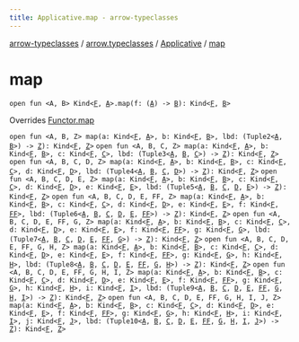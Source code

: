 ```yaml
---
title: Applicative.map - arrow-typeclasses
---
```


[arrow-typeclasses](../../index.html) / [arrow.typeclasses](../index.html) / [Applicative](index.html) / [map](./map.html)

# map

`open fun <A, B> Kind<`[`F`](index.html#F)`, `[`A`](map.html#A)`>.map(f: (`[`A`](map.html#A)`) -> `[`B`](map.html#B)`): Kind<`[`F`](index.html#F)`, `[`B`](map.html#B)`>`

Overrides [Functor.map](../-functor/map.html)


`open fun <A, B, Z> map(a: Kind<`[`F`](index.html#F)`, `[`A`](map.html#A)`>, b: Kind<`[`F`](index.html#F)`, `[`B`](map.html#B)`>, lbd: (Tuple2<`[`A`](map.html#A)`, `[`B`](map.html#B)`>) -> `[`Z`](map.html#Z)`): Kind<`[`F`](index.html#F)`, `[`Z`](map.html#Z)`>`
`open fun <A, B, C, Z> map(a: Kind<`[`F`](index.html#F)`, `[`A`](map.html#A)`>, b: Kind<`[`F`](index.html#F)`, `[`B`](map.html#B)`>, c: Kind<`[`F`](index.html#F)`, `[`C`](map.html#C)`>, lbd: (Tuple3<`[`A`](map.html#A)`, `[`B`](map.html#B)`, `[`C`](map.html#C)`>) -> `[`Z`](map.html#Z)`): Kind<`[`F`](index.html#F)`, `[`Z`](map.html#Z)`>`
`open fun <A, B, C, D, Z> map(a: Kind<`[`F`](index.html#F)`, `[`A`](map.html#A)`>, b: Kind<`[`F`](index.html#F)`, `[`B`](map.html#B)`>, c: Kind<`[`F`](index.html#F)`, `[`C`](map.html#C)`>, d: Kind<`[`F`](index.html#F)`, `[`D`](map.html#D)`>, lbd: (Tuple4<`[`A`](map.html#A)`, `[`B`](map.html#B)`, `[`C`](map.html#C)`, `[`D`](map.html#D)`>) -> `[`Z`](map.html#Z)`): Kind<`[`F`](index.html#F)`, `[`Z`](map.html#Z)`>`
`open fun <A, B, C, D, E, Z> map(a: Kind<`[`F`](index.html#F)`, `[`A`](map.html#A)`>, b: Kind<`[`F`](index.html#F)`, `[`B`](map.html#B)`>, c: Kind<`[`F`](index.html#F)`, `[`C`](map.html#C)`>, d: Kind<`[`F`](index.html#F)`, `[`D`](map.html#D)`>, e: Kind<`[`F`](index.html#F)`, `[`E`](map.html#E)`>, lbd: (Tuple5<`[`A`](map.html#A)`, `[`B`](map.html#B)`, `[`C`](map.html#C)`, `[`D`](map.html#D)`, `[`E`](map.html#E)`>) -> `[`Z`](map.html#Z)`): Kind<`[`F`](index.html#F)`, `[`Z`](map.html#Z)`>`
`open fun <A, B, C, D, E, FF, Z> map(a: Kind<`[`F`](index.html#F)`, `[`A`](map.html#A)`>, b: Kind<`[`F`](index.html#F)`, `[`B`](map.html#B)`>, c: Kind<`[`F`](index.html#F)`, `[`C`](map.html#C)`>, d: Kind<`[`F`](index.html#F)`, `[`D`](map.html#D)`>, e: Kind<`[`F`](index.html#F)`, `[`E`](map.html#E)`>, f: Kind<`[`F`](index.html#F)`, `[`FF`](map.html#FF)`>, lbd: (Tuple6<`[`A`](map.html#A)`, `[`B`](map.html#B)`, `[`C`](map.html#C)`, `[`D`](map.html#D)`, `[`E`](map.html#E)`, `[`FF`](map.html#FF)`>) -> `[`Z`](map.html#Z)`): Kind<`[`F`](index.html#F)`, `[`Z`](map.html#Z)`>`
`open fun <A, B, C, D, E, FF, G, Z> map(a: Kind<`[`F`](index.html#F)`, `[`A`](map.html#A)`>, b: Kind<`[`F`](index.html#F)`, `[`B`](map.html#B)`>, c: Kind<`[`F`](index.html#F)`, `[`C`](map.html#C)`>, d: Kind<`[`F`](index.html#F)`, `[`D`](map.html#D)`>, e: Kind<`[`F`](index.html#F)`, `[`E`](map.html#E)`>, f: Kind<`[`F`](index.html#F)`, `[`FF`](map.html#FF)`>, g: Kind<`[`F`](index.html#F)`, `[`G`](map.html#G)`>, lbd: (Tuple7<`[`A`](map.html#A)`, `[`B`](map.html#B)`, `[`C`](map.html#C)`, `[`D`](map.html#D)`, `[`E`](map.html#E)`, `[`FF`](map.html#FF)`, `[`G`](map.html#G)`>) -> `[`Z`](map.html#Z)`): Kind<`[`F`](index.html#F)`, `[`Z`](map.html#Z)`>`
`open fun <A, B, C, D, E, FF, G, H, Z> map(a: Kind<`[`F`](index.html#F)`, `[`A`](map.html#A)`>, b: Kind<`[`F`](index.html#F)`, `[`B`](map.html#B)`>, c: Kind<`[`F`](index.html#F)`, `[`C`](map.html#C)`>, d: Kind<`[`F`](index.html#F)`, `[`D`](map.html#D)`>, e: Kind<`[`F`](index.html#F)`, `[`E`](map.html#E)`>, f: Kind<`[`F`](index.html#F)`, `[`FF`](map.html#FF)`>, g: Kind<`[`F`](index.html#F)`, `[`G`](map.html#G)`>, h: Kind<`[`F`](index.html#F)`, `[`H`](map.html#H)`>, lbd: (Tuple8<`[`A`](map.html#A)`, `[`B`](map.html#B)`, `[`C`](map.html#C)`, `[`D`](map.html#D)`, `[`E`](map.html#E)`, `[`FF`](map.html#FF)`, `[`G`](map.html#G)`, `[`H`](map.html#H)`>) -> `[`Z`](map.html#Z)`): Kind<`[`F`](index.html#F)`, `[`Z`](map.html#Z)`>`
`open fun <A, B, C, D, E, FF, G, H, I, Z> map(a: Kind<`[`F`](index.html#F)`, `[`A`](map.html#A)`>, b: Kind<`[`F`](index.html#F)`, `[`B`](map.html#B)`>, c: Kind<`[`F`](index.html#F)`, `[`C`](map.html#C)`>, d: Kind<`[`F`](index.html#F)`, `[`D`](map.html#D)`>, e: Kind<`[`F`](index.html#F)`, `[`E`](map.html#E)`>, f: Kind<`[`F`](index.html#F)`, `[`FF`](map.html#FF)`>, g: Kind<`[`F`](index.html#F)`, `[`G`](map.html#G)`>, h: Kind<`[`F`](index.html#F)`, `[`H`](map.html#H)`>, i: Kind<`[`F`](index.html#F)`, `[`I`](map.html#I)`>, lbd: (Tuple9<`[`A`](map.html#A)`, `[`B`](map.html#B)`, `[`C`](map.html#C)`, `[`D`](map.html#D)`, `[`E`](map.html#E)`, `[`FF`](map.html#FF)`, `[`G`](map.html#G)`, `[`H`](map.html#H)`, `[`I`](map.html#I)`>) -> `[`Z`](map.html#Z)`): Kind<`[`F`](index.html#F)`, `[`Z`](map.html#Z)`>`
`open fun <A, B, C, D, E, FF, G, H, I, J, Z> map(a: Kind<`[`F`](index.html#F)`, `[`A`](map.html#A)`>, b: Kind<`[`F`](index.html#F)`, `[`B`](map.html#B)`>, c: Kind<`[`F`](index.html#F)`, `[`C`](map.html#C)`>, d: Kind<`[`F`](index.html#F)`, `[`D`](map.html#D)`>, e: Kind<`[`F`](index.html#F)`, `[`E`](map.html#E)`>, f: Kind<`[`F`](index.html#F)`, `[`FF`](map.html#FF)`>, g: Kind<`[`F`](index.html#F)`, `[`G`](map.html#G)`>, h: Kind<`[`F`](index.html#F)`, `[`H`](map.html#H)`>, i: Kind<`[`F`](index.html#F)`, `[`I`](map.html#I)`>, j: Kind<`[`F`](index.html#F)`, `[`J`](map.html#J)`>, lbd: (Tuple10<`[`A`](map.html#A)`, `[`B`](map.html#B)`, `[`C`](map.html#C)`, `[`D`](map.html#D)`, `[`E`](map.html#E)`, `[`FF`](map.html#FF)`, `[`G`](map.html#G)`, `[`H`](map.html#H)`, `[`I`](map.html#I)`, `[`J`](map.html#J)`>) -> `[`Z`](map.html#Z)`): Kind<`[`F`](index.html#F)`, `[`Z`](map.html#Z)`>`